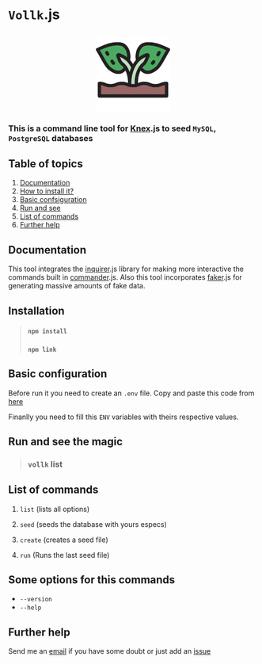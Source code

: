 # `Vollk`.js

## <center><img align="center" alt="vollk Logo" src="assets/logo.svg" height=150 title="vollk.js"/></center>

### This is a command line tool for [Knex](http://knexjs.org).js to seed `MySQL`, `PostgreSQL` databases

## Table of topics
1. [Documentation](#documentation)
2. [How to install it?](#installation)
3. [Basic confsiguration](#basic_configuration)
4. [Run and see](#run_and_see_the_magic)
5. [List of commands](#list_of_commands)
6. [Further help](#help)

## Documentation

This tool integrates the [inquirer](https://www.npmjs.com/package/inquirer).js library for making more interactive the commands built in [commander](https://www.npmjs.com/package/commander).js. Also this tool incorporates [faker](https://www.npmjs.com/package/faker).js for generating massive amounts of fake data.

## Installation

> #### `npm install`
> #### `npm link`

## Basic configuration

Before run it you need to create an `.env` file. Copy and paste this code from [here](https://github.com/2rhop/vollk/blob/master/.env.example)

Finanlly you need to fill this `ENV` variables with theirs respective values.

## Run and see the magic

> ### `vollk` list

## List of commands

1. `list` (lists all options)

2. `seed` (seeds the database with yours especs)

3. `create` (creates a seed file)

4. `run` (Runs the last seed file)

## Some options for this commands

* `--version`
* `--help`

## Further help

Send me an [email](mailto:renerp2016@gmail.com) if you have some doubt or just add an [issue](https://github.com/2rhop/vollk/issues)